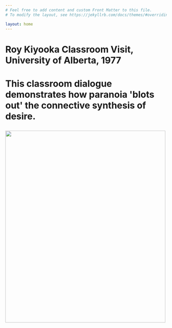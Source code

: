 ```yaml
---
# Feel free to add content and custom Front Matter to this file.
# To modify the layout, see https://jekyllrb.com/docs/themes/#overriding-theme-defaults

layout: home
---
```

<h1>Roy Kiyooka Classroom Visit, University of Alberta, 1977<h1>
  <p>This classroom dialogue demonstrates how paranoia 'blots out' the connective synthesis of desire.</p>
  <img src="https://user-images.githubusercontent.com/119261903/222873283-9f86e75a-2079-4f38-8059-2515abace7cd.jpeg" style="width:500px;height:600px;">
  
